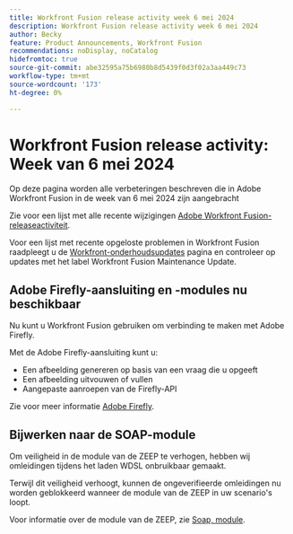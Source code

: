 ```yaml
---
title: Workfront Fusion release activity week 6 mei 2024
description: Workfront Fusion release activity week 6 mei 2024
author: Becky
feature: Product Announcements, Workfront Fusion
recommendations: noDisplay, noCatalog
hidefromtoc: true
source-git-commit: abe32595a75b6980b8d5439f0d3f02a3aa449c73
workflow-type: tm+mt
source-wordcount: '173'
ht-degree: 0%

---
```


# Workfront Fusion release activity: Week van 6 mei 2024

Op deze pagina worden alle verbeteringen beschreven die in Adobe Workfront Fusion in de week van 6 mei 2024 zijn aangebracht

Zie voor een lijst met alle recente wijzigingen [Adobe Workfront Fusion-releaseactiviteit](../../../product-announcements/product-releases/fusion-release-activity/fusion-release-activity.md).

Voor een lijst met recente opgeloste problemen in Workfront Fusion raadpleegt u de [Workfront-onderhoudsupdates](https://experienceleague.adobe.com/docs/workfront-known-issues/releases/current-updates.html) pagina en controleer op updates met het label Workfront Fusion Maintenance Update.

## Adobe Firefly-aansluiting en -modules nu beschikbaar

Nu kunt u Workfront Fusion gebruiken om verbinding te maken met Adobe Firefly.

Met de Adobe Firefly-aansluiting kunt u:

* Een afbeelding genereren op basis van een vraag die u opgeeft
* Een afbeelding uitvouwen of vullen
* Aangepaste aanroepen van de Firefly-API

Zie voor meer informatie [Adobe Firefly](/help/quicksilver/workfront-fusion/apps-and-their-modules/adobe-firefly-modules.md).

## Bijwerken naar de SOAP-module

Om veiligheid in de module van de ZEEP te verhogen, hebben wij omleidingen tijdens het laden WDSL onbruikbaar gemaakt.

Terwijl dit veiligheid verhoogt, kunnen de ongeverifieerde omleidingen nu worden geblokkeerd wanneer de module van de ZEEP in uw scenario&#39;s loopt.

Voor informatie over de module van de ZEEP, zie [Soap, module](/help/quicksilver/workfront-fusion/apps-and-their-modules/soap-module.md).

